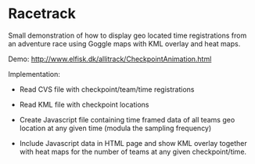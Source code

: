 ﻿Racetrack
=========

Small demonstration of how to display geo located time registrations from an adventure race using Goggle maps with KML overlay and heat maps.

Demo: http://www.elfisk.dk/allitrack/CheckpointAnimation.html

Implementation:

- Read CVS file with checkpoint/team/time registrations

- Read KML file with checkpoint locations

- Create Javascript file containing time framed data of all teams geo location at any given time (modula the sampling frequency)

- Include Javascript data in HTML page and show KML overlay together with heat maps for the number of teams at any given checkpoint/time.